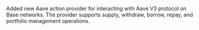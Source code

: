Added new Aave action provider for interacting with Aave V3 protocol on Base networks. The provider supports supply, withdraw, borrow, repay, and portfolio management operations.

